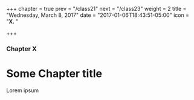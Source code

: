 +++
chapter = true
prev = "/class21"
next = "/class23"
weight = 2
title = "Wednesday, March 8, 2017"
date = "2017-01-06T18:43:51-05:00"
icon = "<b>X. </b>"

+++

### Chapter X

# Some Chapter title

Lorem ipsum
